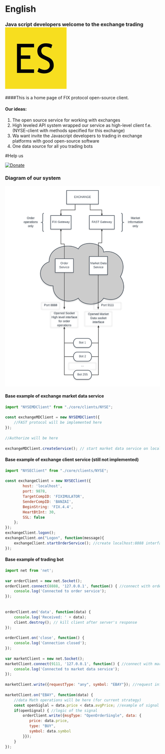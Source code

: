 # English

### Java script developers welcome to the exchange trading ![](./es6-logo.jpg?raw=true)
 
####This is a home page of FIX protocol open-source client.

#### Our ideas:
1. The open source service for working with exchanges
2. High leveled API system wrapped our service as high-level client f.e. (NYSE-client with methods specified for this exchange)
3. Wa want invite the Javascript developers to trading in exchange platforms with good open-source software
4. One data source for all you trading bots

#Help us

[![Donate](https://img.shields.io/badge/Donate-PayPal-green.svg)](https://www.paypal.com/cgi-bin/webscr?cmd=_s-xclick&hosted_button_id=MN45NZ5YF3NZ4)

### Diagram of our system

![](./schema.png?raw=true)


#### Base example of exchange market data service
```javascript
import "NYSEMDClient" from "./core/clients/NYSE";

const exchangeMDClient = new NYSEMDClient({
    //FAST protocol will be implemented here
});

//Authorize will be here

exchangeMDClient.createService(); // start market data service on localhost:9111
```

#### Base example of exchange client service (still not implemented)
```javascript
import "NYSEClient" from "./core/clients/NYSE";

const exchangeClient = new NYSEClient({
    	host: 'localhost',
    	port: 9878,
    	TargetCompID: 'FIXIMULATOR',
    	SenderCompID: 'BANZAI',
    	BeginString: 'FIX.4.4',
    	HeartBtInt: 30,
    	SSL: false
    };
});
exchangeClient.logon();
exchangeClient.on("Logon", function(message){
    exchangeClient.startOrderService(); //create localhost:8888 interface for sending commadns
});

```
#### Base example of trading bot 
```javascript
import net from 'net';

var orderClient = new net.Socket();
orderClient.connect(8888, '127.0.0.1', function() { //connect with order sending service
	console.log('Connected to order service');
});


orderClient.on('data', function(data) {
	console.log('Received: ' + data);
	client.destroy(); // kill client after server's response
});

orderClient.on('close', function() {
	console.log('Connection closed');
});

var marketClient = new net.Socket();
marketClient.connect(9111, '127.0.0.1', function() { //connect with market data service
	console.log('Connected to market data service');
});

marketClient.write({requestType: "any", symbol: "EBAY"}); //request informations about EBAY symbol

marketClient.on("EBAY", function(data) {
    //data Math operations will be here (for current strategy)
    const openSiglal = data.price < data.avgPrice; //example of signal
    if(openSignal) { //logic of the signal
        orderClient.write({msgType: "OpenOrderSingle", data: {
           price: data.price,
           type: "BUY",
           symbol: data.symbol
        }});
    } 
});

```
